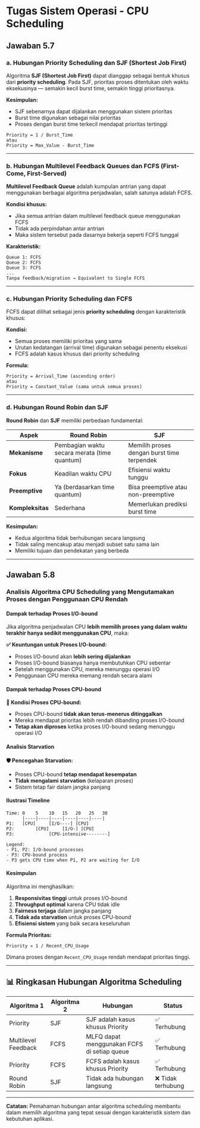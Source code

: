 # Tugas Sistem Operasi - CPU Scheduling

## Jawaban 5.7

### a. Hubungan Priority Scheduling dan SJF (Shortest Job First)

Algoritma **SJF (Shortest Job First)** dapat dianggap sebagai bentuk khusus dari **priority scheduling**. Pada SJF, prioritas proses ditentukan oleh waktu eksekusinya — semakin kecil burst time, semakin tinggi prioritasnya. 

**Kesimpulan:**
- SJF sebenarnya dapat dijalankan menggunakan sistem prioritas
- Burst time digunakan sebagai nilai prioritas
- Proses dengan burst time terkecil mendapat prioritas tertinggi

```
Priority = 1 / Burst_Time
atau
Priority = Max_Value - Burst_Time
```

---

### b. Hubungan Multilevel Feedback Queues dan FCFS (First-Come, First-Served)

**Multilevel Feedback Queue** adalah kumpulan antrian yang dapat menggunakan berbagai algoritma penjadwalan, salah satunya adalah FCFS. 

**Kondisi khusus:**
- Jika semua antrian dalam multilevel feedback queue menggunakan FCFS
- Tidak ada perpindahan antar antrian
- Maka sistem tersebut pada dasarnya bekerja seperti FCFS tunggal

**Karakteristik:**
```
Queue 1: FCFS
Queue 2: FCFS  
Queue 3: FCFS
...
Tanpa feedback/migration → Equivalent to Single FCFS
```

---

### c. Hubungan Priority Scheduling dan FCFS

FCFS dapat dilihat sebagai jenis **priority scheduling** dengan karakteristik khusus:

**Kondisi:**
- Semua proses memiliki prioritas yang sama
- Urutan kedatangan (arrival time) digunakan sebagai penentu eksekusi
- FCFS adalah kasus khusus dari priority scheduling

**Formula:**
```
Priority = Arrival_Time (ascending order)
atau
Priority = Constant_Value (sama untuk semua proses)
```

---

### d. Hubungan Round Robin dan SJF

**Round Robin** dan **SJF** memiliki perbedaan fundamental:

| Aspek | Round Robin | SJF |
|-------|-------------|-----|
| **Mekanisme** | Pembagian waktu secara merata (time quantum) | Memilih proses dengan burst time terpendek |
| **Fokus** | Keadilan waktu CPU | Efisiensi waktu tunggu |
| **Preemptive** | Ya (berdasarkan time quantum) | Bisa preemptive atau non-preemptive |
| **Kompleksitas** | Sederhana | Memerlukan prediksi burst time |

**Kesimpulan:**
- Kedua algoritma tidak berhubungan secara langsung
- Tidak saling mencakup atau menjadi subset satu sama lain
- Memiliki tujuan dan pendekatan yang berbeda

---

## Jawaban 5.8

### Analisis Algoritma CPU Scheduling yang Mengutamakan Proses dengan Penggunaan CPU Rendah

#### Dampak terhadap Proses I/O-bound

Jika algoritma penjadwalan CPU **lebih memilih proses yang dalam waktu terakhir hanya sedikit menggunakan CPU**, maka:

**✅ Keuntungan untuk Proses I/O-bound:**
- Proses I/O-bound akan **lebih sering dijalankan**
- Proses I/O-bound biasanya hanya membutuhkan CPU sebentar
- Setelah menggunakan CPU, mereka menunggu operasi I/O
- Penggunaan CPU mereka memang rendah secara alami

#### Dampak terhadap Proses CPU-bound

**🔄 Kondisi Proses CPU-bound:**
- Proses CPU-bound **tidak akan terus-menerus ditinggalkan**
- Mereka mendapat prioritas lebih rendah dibanding proses I/O-bound
- **Tetap akan diproses** ketika proses I/O-bound sedang menunggu operasi I/O

#### Analisis Starvation

**🛡️ Pencegahan Starvation:**
- Proses CPU-bound **tetap mendapat kesempatan**
- **Tidak mengalami starvation** (kelaparan proses)
- Sistem tetap fair dalam jangka panjang

#### Ilustrasi Timeline

```
Time: 0    5    10   15   20   25   30
      |----|----|----|----|----|----|
P1:   [CPU]     [I/O----] [CPU]
P2:        [CPU]     [I/O-] [CPU]  
P3:             [CPU-intensive--------]

Legend:
- P1, P2: I/O-bound processes
- P3: CPU-bound process
- P3 gets CPU time when P1, P2 are waiting for I/O
```

#### Kesimpulan

Algoritma ini menghasilkan:

1. **Responsivitas tinggi** untuk proses I/O-bound
2. **Throughput optimal** karena CPU tidak idle
3. **Fairness terjaga** dalam jangka panjang
4. **Tidak ada starvation** untuk proses CPU-bound
5. **Efisiensi sistem** yang baik secara keseluruhan

**Formula Prioritas:**
```
Priority ∝ 1 / Recent_CPU_Usage
```

Dimana proses dengan `Recent_CPU_Usage` rendah mendapat prioritas tinggi.

---

## 📊 Ringkasan Hubungan Algoritma Scheduling

| Algoritma 1 | Algoritma 2 | Hubungan | Status |
|-------------|-------------|----------|---------|
| Priority | SJF | SJF adalah kasus khusus Priority | ✅ Terhubung |
| Multilevel Feedback | FCFS | MLFQ dapat menggunakan FCFS di setiap queue | ✅ Terhubung |
| Priority | FCFS | FCFS adalah kasus khusus Priority | ✅ Terhubung |
| Round Robin | SJF | Tidak ada hubungan langsung | ❌ Tidak terhubung |

---

**Catatan:** Pemahaman hubungan antar algoritma scheduling membantu dalam memilih algoritma yang tepat sesuai dengan karakteristik sistem dan kebutuhan aplikasi.
